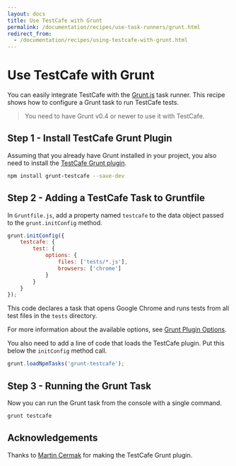 ```yaml
---
layout: docs
title: Use TestCafe with Grunt
permalink: /documentation/recipes/use-task-runners/grunt.html
redirect_from:
  - /documentation/recipes/using-testcafe-with-grunt.html
---
```

# Use TestCafe with Grunt

You can easily integrate TestCafe with the [Grunt.js](https://gruntjs.com/) task runner.
This recipe shows how to configure a Grunt task to run TestCafe tests.

> You need to have Grunt v0.4 or newer to use it with TestCafe.

## Step 1 - Install TestCafe Grunt Plugin

Assuming that you already have Grunt installed in your project, you also need to install the [TestCafe Grunt plugin](https://github.com/crudo/grunt-testcafe).

```sh
npm install grunt-testcafe --save-dev
```

## Step 2 - Adding a TestCafe Task to Gruntfile

In `Gruntfile.js`, add a property named `testcafe` to the data object passed to the `grunt.initConfig` method.

```js
grunt.initConfig({
    testcafe: {
        test: {
            options: {
                files: ['tests/*.js'],
                browsers: ['chrome']
            }
        }
    }
});
```

This code declares a task that opens Google Chrome and runs tests from all test files in the `tests` directory.

For more information about the available options, see [Grunt Plugin Options](https://github.com/crudo/grunt-testcafe#options).

You also need to add a line of code that loads the TestCafe plugin. Put this below the `initConfig` method call.

```js
grunt.loadNpmTasks('grunt-testcafe');
```

## Step 3 - Running the Grunt Task

Now you can run the Grunt task from the console with a single command.

```sh
grunt testcafe
```

## Acknowledgements

Thanks to [Martin Cermak](https://github.com/crudo) for making the TestCafe Grunt plugin.